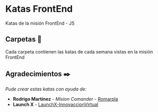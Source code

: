 # Katas FrontEnd

Katas de la misión FrontEnd - JS

## Carpetas 🚀

Cada carpeta contienen las katas de cada semana vistas en la misión FrontEnd

## Agradecimientos ✒️

_Pude crear estas katas con ayuda de:_

* **Rodrigo Martínez** - *Mision Comander* - [Romarpla](https://github.com/romarpla)
* **Launch X** - [LaunchX-InnovaccionVirtual](https://github.com/LaunchX-InnovaccionVirtual)

